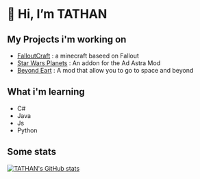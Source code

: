# 👋 Hi, I’m TATHAN

## My Projects i'm working on

- [FalloutCraft](https://github.com/TathanDev/FalloutCraft) : a minecraft baseed on Fallout
- [Star Wars Planets](https://github.com/TathanDev/StarWarsPlanets-AdAstra) : An addon for the Ad Astra Mod
- [Beyond Eart](https://github.com/st0x0ef/Beyond-Earth) : A mod that allow you to go to space and beyond

## What i'm learning

- C#
- Java
- Js 
- Python


## Some stats 
[![TATHAN's GitHub stats](https://github-readme-stats.vercel.app/api?username=tathandev&show_icons=true&theme=tokyonight)](https://github.com/anuraghazra/github-readme-stats)
